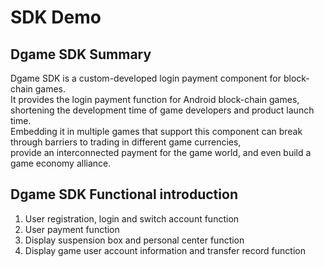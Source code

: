 # SDK Demo

## Dgame SDK Summary

  Dgame SDK is a custom-developed login payment component for block-chain games.<br>
  It provides the login payment function for Android block-chain games,<br>
  shortening the development time of game developers and product launch time.<br> 
  Embedding it in multiple games that support this component can break through barriers to trading in different game currencies,  
  provide an interconnected payment for the game world, and even build a game economy alliance.<br>
    
## Dgame SDK Functional introduction

   1. User registration, login and switch account function<br>
   2. User payment function<br>
   3. Display suspension box and personal center function<br>
   4. Display game user account information and transfer record function<br>
